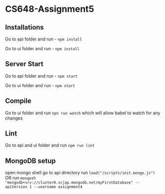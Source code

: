# CS648-Assignment5

## Installations

Go to api folder and run - `npm install`

Go to ui folder and run - `npm install`

## Server Start

Go to api folder and run - `npm start`

Go to ui folder and run - `npm start`

## Compile

Go to ui folder and run `npn run watch` which will allow babel to watch for any changes

## Lint

Go to api and ui folder and run `npm run lint`

## MongoDB setup

open mongo shell 
go to api directory
run `load("/scripts/init.mongo.js")` 
    OR run `mongosh "mongodb+srv://cluster0.scjap.mongodb.net/myFirstDatabase" --apiVersion 1 --username assignment4`

